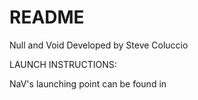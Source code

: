 # README #

Null and Void
Developed by Steve Coluccio


LAUNCH INSTRUCTIONS:

NaV's launching point can be found in 